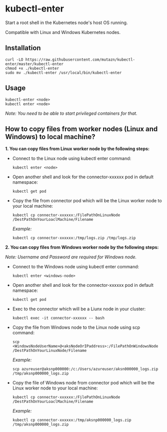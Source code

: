 # kubectl-enter

Start a root shell in the Kubernetes node's host OS running.

Compatible with Linux and Windows Kubernetes nodes.

## Installation

```
curl -LO https://raw.githubusercontent.com/mutazn/kubectl-enter/master/kubectl-enter
chmod +x ./kubectl-enter
sudo mv ./kubectl-enter /usr/local/bin/kubectl-enter
```

## Usage

```
kubectl-enter <node>
kubectl enter <node>

```
*Note: You need to be able to start privileged containers for that.*

## How to copy files from worker nodes (Linux and Windows) to local machine?
**1. You can copy files from Linux worker node by the following steps:**
- Connect to the Linux node using kubectl enter command: 
  ```
  kubectl enter <node>
  ```
- Open another shell and look for the connector-xxxxxx pod in default namespace: 
  ```
  kubectl get pod
  ```
- Copy the file from connector pod which will be the Linux worker node to your local machine:
  ```
  kubectl cp connector-xxxxxx:/FilePathOnLinuxNode /DestPathOnYourLoaclMachine/Filename
  ```
  *Example:*
  ```
  kubectl cp connector-xxxxxx:/tmp/logs.zip /tmp/logs.zip
  ```
**2. You can copy files from Windows worker node by the following steps:**

*Note: Username and Password are required for Windows node.*
- Connect to the Windows node using kubectl enter command: 
  ```
  kubectl enter <windows-node>
  ```
- Open another shell and look for the connector-xxxxxx pod in default namespace: 
  ```
  kubectl get pod
  ```
- Exec to the connector which will be a Liunx node in your cluster:
  ```
  kubectl exec -it connector-xxxxxx -- bash
  ```
- Copy the file from Windows node to the Linux node using scp command:
  ```
  scp <WindowsNodeUserName>@<aksNodeOrIPaddress>:/FilePathOnWindowsNode /DestPathOnYourLinuxNode/Filename
  ```
  *Example:*
  ```
  scp azureuser@aksnp000000:/c:/Users/azureuser/aksn000000_logs.zip /tmp/aksnp000000_logs.zip
  ```
- Copy the file of Windows node from connector pod which will be the Linux worker node to your local machine:
  ```
  kubectl cp connector-xxxxxx:/FilePathOnLinuxNode /DestPathOnYourLoaclMachine/Filename
  ```
  *Example:*
  ```
  kubectl cp connector-xxxxxx:/tmp/aksnp000000_logs.zip /tmp/aksnp000000_logs.zip
  ```

